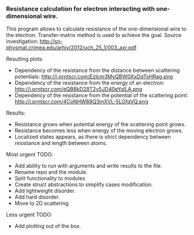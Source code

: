 ### Resistance calculation for electron interacting with one-dimensional wire.

This program allows to calculate resistance of the one-dimensional wire to the electron.
Transfer-matrix method is used to achieve the goal.
Source investigation: http://sn-physmat.crimea.edu/arhiv/2012/uch_25_1/003_axr.pdf

Resulting plots:
- Dependency of the resistance from the distance between scattering potentials:
http://i.prntscr.com/Ezlcm3MyQBW0XxDqTsHRag.png
- Dependency of the resistance from the energy of an electron:
http://i.prntscr.com/eQB6kD28T2y5JD40eYolLA.png
- Dependency of the resistance from the potential of the scattering point:
http://i.prntscr.com/4CoNHW88Q3mXVL-5LGfqVQ.png

Results:
- Resistance grows when potential energy of the scattering point grows.
- Resistance becomes less when energy of the moving electron grows.
- Localized states appears, as there is strict dependency between resistance and length between atoms.

Most urgent TODO:
- Add ability to run with arguments and write results to the file.
- Rename repo and the module.
- Split functionality to modules
- Create struct abstractions to simplify cases modification.
- Add lightweight disorder.
- Add hard disorder.
- Move to 2D scattering.

Less urgent TODO:
- Add plotting out of the box.

